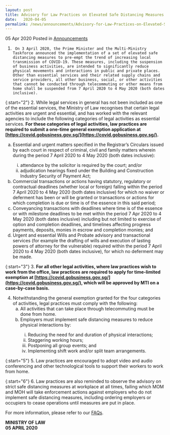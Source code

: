 ```yaml
---
layout: post
title: Advisory for Law Practices on Elevated Safe Distancing Measures
date:   2020-04-05
permalink: /news/announcements/Advisory-for-Law-Practices-on-Elevated-Safe-Distancing-Measures
---
```


05 Apr 2020 Posted in [Announcements](/news/announcements)

1.      On 3 April 2020, the Prime Minister and the Multi-Ministry Taskforce announced the implementation of a set of elevated safe distancing measures to pre-empt the trend of increasing local transmission of COVID-19. These measures, including the suspension of business activities, are intended to significantly reduce physical movements and interactions in public and private places. Other than essential services and their related supply chains and service providers, all other business, social, or other activities that cannot be conducted through telecommuting or other means from home shall be suspended from 7 April 2020 to 4 May 2020 (both dates inclusive).

{:start="2"}
2.      While legal services in general has not been included as one of the essential services, the Ministry of Law recognises that certain legal activities are urgent and essential, and has worked with the relevant agencies to include the following categories of legal activities as essential services. **For these categories of legal activities, law practices are required to submit a one-time general exemption application at [https://covid.gobusiness.gov.sg/](https://covid.gobusiness.gov.sg/).**

<ol style="list-style-type: lower-alpha">
<li>  Essential and urgent matters specified in the Registrar’s Circulars issued by each court in respect of criminal, civil and family matters wherein during the period 7 April 2020 to 4 May 2020 (both dates inclusive):</li>
<ol style="list-style-type: lower-roman">
<li>attendance by the solicitor is required by the court; and/or</li>
<li>adjudication hearings fixed under the Building and Construction Industry Security of Payment Act;</li>
</ol>
<li>  Commercial transactions or actions having statutory, regulatory or contractual deadlines (whether local or foreign) falling within the period 7 April 2020 to 4 May 2020 (both dates inclusive) for which no waiver or deferment has been or will be granted or transactions or actions for which completion is due or time is of the essence in this said period;</li>
<li>Conveyancing transactions with deadlines where time is of the essence or with milestone deadlines to be met within the period 7 Apr 2020 to 4 May 2020 (both dates inclusive) including but not limited to exercise of option and completion deadlines, and timelines affecting progress payments, deposits, monies in escrow and completion monies; and</li>
<li>Urgent and essential Wills and Probate advisory and transactional services (for example the drafting of wills and execution of lasting powers of attorney for the vulnerable) required within the period 7 April 2020 to 4 May 2020 (both dates inclusive), for which no deferment may be made.</li>
</ol>

{:start="3"}
3.      **For all other legal activities, where law practices wish to work from the office, law practices are required to apply for time-limited exemption at [https://covid.gobusiness.gov.sg/](https://covid.gobusiness.gov.sg/), which will be approved by MTI on a case-by-case basis.**

<ol start="4">
<li>  Notwithstanding the general exemption granted for the four categories of activities, legal practices must comply with the following:

<ol style="list-style-type: lower-alpha">
<li>  All activities that can take place through telecommuting must be done from home.</li>
<li>  Employers must implement safe distancing measures to reduce physical interactions by:</li>
<ol style="list-style-type: lower-roman">
<li>Reducing the need for and duration of physical interactions;</li>
<li>Staggering working hours;</li>
<li>Postponing all group events; and</li>
<li>Implementing shift work and/or split team arrangements.</li>
</ol>
</ol>
  
</li>  
</ol>

{:start="5"}
5.      Law practices are encouraged to adopt video and audio conferencing and other technological tools to support their workers to work from home.

{:start="6"}
6.      Law practices are also reminded to observe the advisory on strict safe distancing measures at workplace at all times, failing which MOM and MOH will take enforcement actions against employers who do not implement safe distancing measures, including ordering employers or occupiers to cease operations until measures are put in place.

For more information, please refer to our [FAQs](files/news/announcements/2020/01/FAQs_for_legal_firms_110420.pdf).

<b>MINISTRY OF LAW</b>
<br>
<b>05 APRIL 2020</b>
